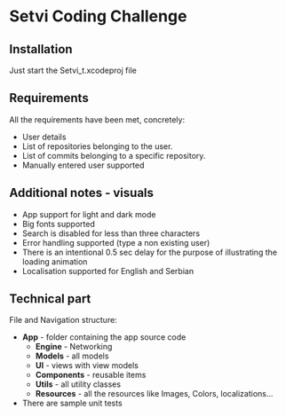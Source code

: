 # **Setvi Coding Challenge**

## Installation

Just start the Setvi_t.xcodeproj file

## Requirements
All the requirements have been met, concretely:

* User details
* List of repositories belonging to the user.
* List of commits belonging to a specific repository.
* Manually entered user supported

## Additional notes - visuals
* App support for light and dark mode
* Big fonts supported
* Search is disabled for less than three characters
* Error handling supported (type a non existing user)
* There is an intentional 0.5 sec delay for the purpose of illustrating the loading animation
* Localisation supported for English and Serbian

## Technical part
File and Navigation structure:

* **App** - folder containing the app source code
	* **Engine** - Networking 
	* **Models** - all models
	* **UI** - views with view models
	* **Components** - reusable items
	* **Utils** - all utility classes
	* **Resources** - all the resources like Images, Colors, localizations… 
* There are sample unit tests







